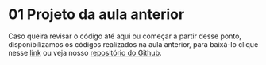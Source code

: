 # 01 Projeto da aula anterior

Caso queira revisar o código até aqui ou começar a partir desse ponto, disponibilizamos os códigos realizados na aula anterior, para baixá-lo clique nesse [link](https://github.com/alura-cursos/3413-jornada-milhas/archive/refs/heads/aula-4.zip) ou veja nosso [repositório do Github](https://github.com/alura-cursos/3413-jornada-milhas/tree/aula-4).